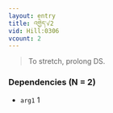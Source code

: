 ```yaml
---
layout: entry
title: འགྱེད་√2
vid: Hill:0306
vcount: 2
---
```

> To stretch, prolong DS\.


### Dependencies (N = 2)
* `arg1` 1

